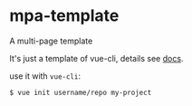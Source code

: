 # mpa-template
A multi-page template

It's just a template of vue-cli, details see [docs](https://github.com/vuejs/vue-cli/tree/master).

use it with `vue-cli`:
```shell
$ vue init username/repo my-project
```
